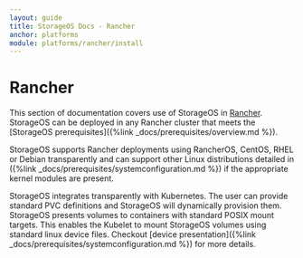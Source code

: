 ```yaml
---
layout: guide
title: StorageOS Docs - Rancher
anchor: platforms
module: platforms/rancher/install
---
```


# Rancher

This section of documentation covers use of StorageOS in
[Rancher](https://www.rancher.com/). StorageOS can be deployed in any Rancher cluster
that meets the [StorageOS prerequisites]({%link
_docs/prerequisites/overview.md %}).

StorageOS supports Rancher deployments using RancherOS, CentOS, RHEL or Debian
transparently and can support other Linux distributions detailed in ({%link
_docs/prerequisites/systemconfiguration.md %}) if the appropriate kernel
modules are present.

StorageOS integrates transparently with Kubernetes. The user can provide
standard PVC definitions and StorageOS will dynamically provision them.
StorageOS presents volumes to containers with standard POSIX mount targets.
This enables the Kubelet to mount StorageOS volumes using standard linux device
files. Checkout [device presentation]({%link
_docs/prerequisites/systemconfiguration.md %}) for more details.
